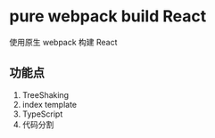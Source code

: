 # pure webpack build React

使用原生 webpack 构建 React 

## 功能点

1. TreeShaking
2. index template 
3. TypeScript
4. 代码分割